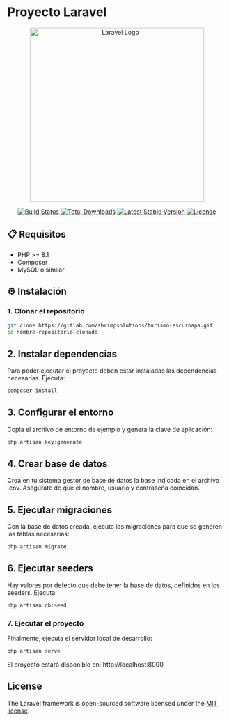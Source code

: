 # Proyecto Laravel

<p align="center">
  <a href="https://laravel.com" target="_blank">
    <img src="https://raw.githubusercontent.com/laravel/art/master/logo-lockup/5%20SVG/2%20CMYK/1%20Full%20Color/laravel-logolockup-cmyk-red.svg" width="400" alt="Laravel Logo">
  </a>
</p>

<p align="center">
  <a href="https://github.com/laravel/framework/actions">
    <img src="https://github.com/laravel/framework/workflows/tests/badge.svg" alt="Build Status">
  </a>
  <a href="https://packagist.org/packages/laravel/framework">
    <img src="https://img.shields.io/packagist/dt/laravel/framework" alt="Total Downloads">
  </a>
  <a href="https://packagist.org/packages/laravel/framework">
    <img src="https://img.shields.io/packagist/v/laravel/framework" alt="Latest Stable Version">
  </a>
  <a href="https://packagist.org/packages/laravel/framework">
    <img src="https://img.shields.io/packagist/l/laravel/framework" alt="License">
  </a>
</p>

## 📋 Requisitos

- PHP >= 8.1
- Composer
- MySQL o similar

## ⚙️ Instalación

### 1. Clonar el repositorio

```bash
git clone https://gitlab.com/shrimpsolutions/turismo-escuinapa.git
cd nombre-repositorio-clonado
```

## 2. Instalar dependencias

Para poder ejecutar el proyecto deben estar instaladas las dependencias necesarias. Ejecuta:

```bash
composer install
```

## 3. Configurar el entorno

Copia el archivo de entorno de ejemplo y genera la clave de aplicación:

```bash
php artisan key:generate
```

## 4. Crear base de datos

Crea en tu sistema gestor de base de datos la base indicada en el archivo .env. Asegúrate de que el nombre, usuario y contraseña coincidan.

## 5. Ejecutar migraciones

Con la base de datos creada, ejecuta las migraciones para que se generen las tablas necesarias:

```bash
php artisan migrate
```

## 6. Ejecutar seeders

Hay valores por defecto que debe tener la base de datos, definidos en los seeders. Ejecuta:

```bash
php artisan db:seed
```

### 7. Ejecutar el proyecto 

Finalmente, ejecuta el servidor local de desarrollo:

```bash
php artisan serve
```

El proyecto estará disponible en: http://localhost:8000

## License

The Laravel framework is open-sourced software licensed under the [MIT license](https://opensource.org/licenses/MIT).

